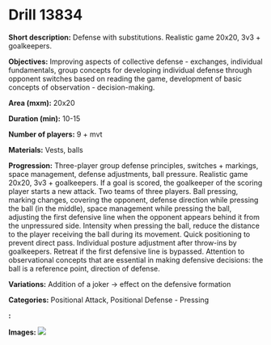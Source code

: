 # Drill 13834

**Short description:**
Defense with substitutions. Realistic game 20x20, 3v3 + goalkeepers.

**Objectives:**
Improving aspects of collective defense - exchanges, individual fundamentals, group concepts for developing individual defense through opponent switches based on reading the game, development of basic concepts of observation - decision-making.

**Area (mxm):**
20x20

**Duration (min):**
10-15

**Number of players:**
9 + mvt

**Materials:**
Vests, balls

**Progression:**
Three-player group defense principles, switches + markings, space management, defense adjustments, ball pressure. Realistic game 20x20, 3v3 + goalkeepers. If a goal is scored, the goalkeeper of the scoring player starts a new attack. Two teams of three players. Ball pressing, marking changes, covering the opponent, defense direction while pressing the ball (in the middle), space management while pressing the ball, adjusting the first defensive line when the opponent appears behind it from the unpressured side. Intensity when pressing the ball, reduce the distance to the player receiving the ball during its movement. Quick positioning to prevent direct pass. Individual posture adjustment after throw-ins by goalkeepers. Retreat if the first defensive line is bypassed. Attention to observational concepts that are essential in making defensive decisions: the ball is a reference point, direction of defense.

**Variations:**
Addition of a joker -> effect on the defensive formation

**Categories:**
Positional Attack, Positional Defense - Pressing

**:**


**Images:**
![](https://www.coachingfutsal.com/\images\257b0557-cc15-4fa2-be61-e894fcd9beca_136.png)

